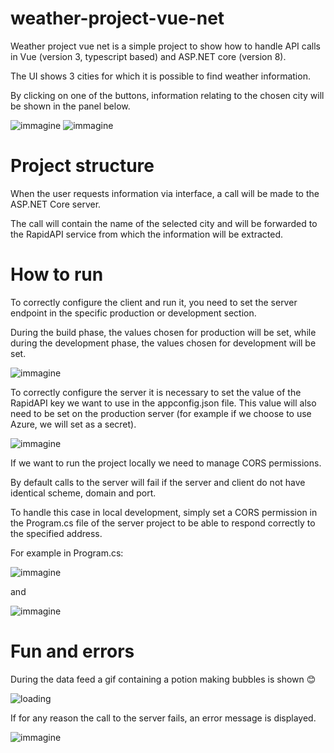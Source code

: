 # weather-project-vue-net
 
Weather project vue net is a simple project to show how to handle API calls in Vue (version 3, typescript based) and ASP.NET core (version 8).

The UI shows 3 cities for which it is possible to find weather information.

By clicking on one of the buttons, information relating to the chosen city will be shown in the panel below.

![immagine](https://github.com/mammapollo/weather-project-vue-net/assets/110206243/527214b0-bd6e-4cf8-830d-066bbbe3502a) 
![immagine](https://github.com/mammapollo/weather-project-vue-net/assets/110206243/9f0a8952-b22c-4780-bcb7-df4636f3b90f)


# Project structure

When the user requests information via interface, a call will be made to the ASP.NET Core server. 

The call will contain the name of the selected city and will be forwarded to the RapidAPI service from which the information will be extracted.

# How to run
To correctly configure the client and run it, you need to set the server endpoint in the specific production or development section. 

During the build phase, the values chosen for production will be set, while during the development phase, the values chosen for development will be set.

![immagine](https://github.com/mammapollo/weather-project-vue-net/assets/110206243/f866fba7-f293-4246-aa20-141ca9428b76)

To correctly configure the server it is necessary to set the value of the RapidAPI key we want to use in the appconfig.json file. 
This value will also need to be set on the production server (for example if we choose to use Azure, we will set as a secret).

![immagine](https://github.com/mammapollo/weather-project-vue-net/assets/110206243/28d73d5e-f9ef-46ee-878e-63aad35f031b)

If we want to run the project locally we need to manage CORS permissions. 

By default calls to the server will fail if the server and client do not have identical scheme, domain and port.

To handle this case in local development, simply set a CORS permission in the Program.cs file of the server project to be able to respond correctly to the specified address.

For example in Program.cs:

![immagine](https://github.com/mammapollo/weather-project-vue-net/assets/110206243/61ac7f10-0aa7-4a48-96da-4fa35f492742)

and

![immagine](https://github.com/mammapollo/weather-project-vue-net/assets/110206243/d11aebcd-28f0-4350-a779-42a9ec854cf0)

# Fun and errors

During the data feed a gif containing a potion making bubbles is shown :blush:

![loading](https://github.com/mammapollo/weather-project-vue-net/assets/110206243/d9c00172-7e69-4df9-b4f0-6d151ad5d46e)

If for any reason the call to the server fails, an error message is displayed.

![immagine](https://github.com/mammapollo/weather-project-vue-net/assets/110206243/e801c8ea-8026-4842-b97e-4641b919c940)



